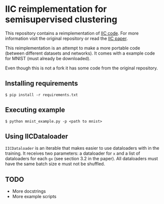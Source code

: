# IIC reimplementation for semisupervised clustering

This repository contains a reimplementation of [IIC code](https://github.com/xu-ji/IIC).
For more information visit the original repository or read the
[IIC paper](https://arxiv.org/abs/1807.06653).

This reimplementation is an attempt to make a more portable code (between
different datasets and networks). It comes with a example code for MNIST (must
already be downloaded).

Even though this is not a fork it has some code from the original repository.

## Installing requirements
```
$ pip install -r requirements.txt
```

## Executing example
```
$ python mnist_example.py -p <path to mnist>
```

## Using IICDataloader
`IICDataloader` is an iterable that makes easier to use dataloaders with in the
training. It receives two parameters: a dataloader for `x` and a list of
dataloaders for each `gx` (see section 3.2 in the paper). All dataloaders must
have the same batch size e must not be shuffled.

## TODO
- More docstrings
- More example scripts
